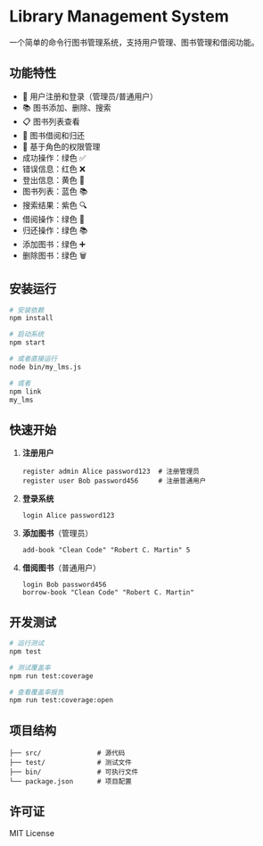 # Library Management System

一个简单的命令行图书管理系统，支持用户管理、图书管理和借阅功能。

## 功能特性

- 👤 用户注册和登录（管理员/普通用户）
- 📚 图书添加、删除、搜索
- 📋 图书列表查看
- 📖 图书借阅和归还
- 🔐 基于角色的权限管理
- 成功操作：绿色 ✅
- 错误信息：红色 ❌
- 登出信息：黄色 👋
- 图书列表：蓝色 📚
- 搜索结果：紫色 🔍
- 借阅操作：绿色 📖
- 归还操作：绿色 📚
- 添加图书：绿色 ➕
- 删除图书：绿色 🗑️

## 安装运行

```bash
# 安装依赖
npm install

# 启动系统
npm start

# 或者直接运行
node bin/my_lms.js

# 或者
npm link
my_lms
```

## 快速开始

1. **注册用户**
   ```
   register admin Alice password123  # 注册管理员
   register user Bob password456     # 注册普通用户
   ```

2. **登录系统**
   ```
   login Alice password123
   ```

3. **添加图书**（管理员）
   ```
   add-book "Clean Code" "Robert C. Martin" 5
   ```

4. **借阅图书**（普通用户）
   ```
   login Bob password456
   borrow-book "Clean Code" "Robert C. Martin"
   ```

## 开发测试

```bash
# 运行测试
npm test

# 测试覆盖率
npm run test:coverage

# 查看覆盖率报告
npm run test:coverage:open
```

## 项目结构

```
├── src/              # 源代码
├── test/             # 测试文件
├── bin/              # 可执行文件
└── package.json      # 项目配置
```

## 许可证

MIT License
